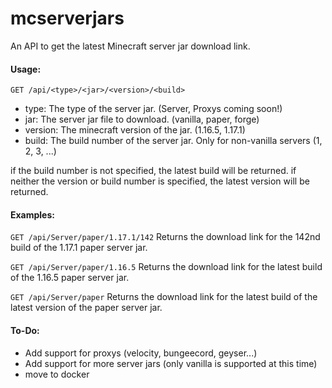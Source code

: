 # mcserverjars
An API to get the latest Minecraft server jar download link.
#### Usage:
`GET /api/<type>/<jar>/<version>/<build>`
- type: The type of the server jar. (Server, Proxys coming soon!)
- jar: The server jar file to download. (vanilla, paper, forge)
- version: The minecraft version of the jar. (1.16.5, 1.17.1)
- build: The build number of the server jar. Only for non-vanilla servers (1, 2, 3, ...)

if the build number is not specified, the latest build will be returned.
if neither the version or build number is specified, the latest version will be returned.

#### Examples:
`GET /api/Server/paper/1.17.1/142`
Returns the download link for the 142nd build of the 1.17.1 paper server jar.

`GET /api/Server/paper/1.16.5`
Returns the download link for the latest build of the 1.16.5 paper server jar.

`GET /api/Server/paper`
Returns the download link for the latest build of the latest version of the paper server jar.

#### To-Do:
- Add support for proxys (velocity, bungeecord, geyser...)
- Add support for more server jars (only vanilla is supported at this time)
- move to docker